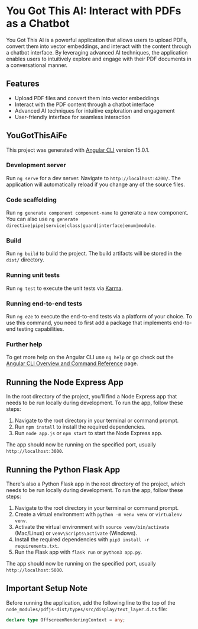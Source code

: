 # You Got This AI: Interact with PDFs as a Chatbot

You Got This AI is a powerful application that allows users to upload PDFs, convert them into vector embeddings, and interact with the content through a chatbot interface. By leveraging advanced AI techniques, the application enables users to intuitively explore and engage with their PDF documents in a conversational manner.

## Features

- Upload PDF files and convert them into vector embeddings
- Interact with the PDF content through a chatbot interface
- Advanced AI techniques for intuitive exploration and engagement
- User-friendly interface for seamless interaction

## YouGotThisAiFe

This project was generated with [Angular CLI](https://github.com/angular/angular-cli) version 15.0.1.

### Development server

Run `ng serve` for a dev server. Navigate to `http://localhost:4200/`. The application will automatically reload if you change any of the source files.

### Code scaffolding

Run `ng generate component component-name` to generate a new component. You can also use `ng generate directive|pipe|service|class|guard|interface|enum|module`.

### Build

Run `ng build` to build the project. The build artifacts will be stored in the `dist/` directory.

### Running unit tests

Run `ng test` to execute the unit tests via [Karma](https://karma-runner.github.io).

### Running end-to-end tests

Run `ng e2e` to execute the end-to-end tests via a platform of your choice. To use this command, you need to first add a package that implements end-to-end testing capabilities.

### Further help

To get more help on the Angular CLI use `ng help` or go check out the [Angular CLI Overview and Command Reference](https://angular.io/cli) page.

## Running the Node Express App

In the root directory of the project, you'll find a Node Express app that needs to be run locally during development. To run the app, follow these steps:

1. Navigate to the root directory in your terminal or command prompt.
2. Run `npm install` to install the required dependencies.
3. Run `node app.js` or `npm start` to start the Node Express app.

The app should now be running on the specified port, usually `http://localhost:3000`.

## Running the Python Flask App

There's also a Python Flask app in the root directory of the project, which needs to be run locally during development. To run the app, follow these steps:

1. Navigate to the root directory in your terminal or command prompt.
2. Create a virtual environment with `python -m venv venv` or `virtualenv venv`.
3. Activate the virtual environment with `source venv/bin/activate` (Mac/Linux) or `venv\Scripts\activate` (Windows).
4. Install the required dependencies with `pip3 install -r requirements.txt`.
5. Run the Flask app with `flask run` or `python3 app.py`.

The app should now be running on the specified port, usually `http://localhost:5000`.

## Important Setup Note

Before running the application, add the following line to the top of the `node_modules/pdfjs-dist/types/src/display/text_layer.d.ts` file:

```typescript
declare type OffscreenRenderingContext = any;
```
